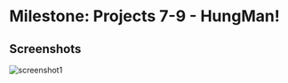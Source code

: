 # Milestone: Projects 7-9 - HungMan!

## Screenshots
![screenshot1](https://github.com/khumargirdhar/100DaysOfSwift/blob/main/12-HungMan%20(Milestone-Projects-7-9)/Screenshots/M3-01.png)